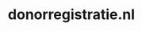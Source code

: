 ---
layout: post
title:  "donorregistratie.nl"
internal_url:  "/data/donorregistratie.nl.html"
categories: dutchgov
---